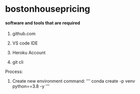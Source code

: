 # bostonhousepricing



#### software and tools that are required

1. github.com

2. VS code IDE

3. Heroku Account

4. git cli


Process:

1. Create new environment
    command: ''' conda create -p venv python==3.8 -y '''
